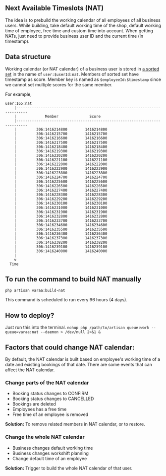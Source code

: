 ## Next Available Timeslots (NAT)

The idea is to prebuild the working calendar of all employees of all business
users. While building, take default working time of the shop, default working
time of employee, free time and custom time into account. When getting NATs,
just need to provide business user ID and the current time (in timestamp).

## Data structure

Working calendar (or NAT calendar) of a business user is stored in
[a sorted set](http://redis.io/commands#sorted_set) in the name of `user:$userId:nat`.
Members of sorted set have timestamp as score. Member key is named as
`$employeeId:$timestamp` since we cannot set multiple scores for the same
member.

For example,
```
user:165:nat
    |---------------------------------------------------------------------------
    |             Member              Score
    |---------------------------------------------------------------------------
    |         306:1416214800        1416214800
    |         306:1416215700        1416215700
    |         306:1416216600        1416216600
    |         306:1416217500        1416217500
    |         306:1416218400        1416218400
    |         306:1416219300        1416219300
    |         306:1416220200        1416220200
    |         306:1416221100        1416221100
    |         306:1416222000        1416222000
    |         306:1416222900        1416222900
    |         306:1416223800        1416223800
    |         306:1416224700        1416224700
    |         306:1416225600        1416225600
    |         306:1416226500        1416226500
    |         306:1416227400        1416227400
    |         306:1416228300        1416228300
    |         306:1416229200        1416229200
    |         306:1416230100        1416230100
    |         306:1416231000        1416231000
    |         306:1416231900        1416231900
    |         306:1416232800        1416232800
    |         306:1416233700        1416233700
    |         306:1416234600        1416234600
    |         306:1416235500        1416235500
    |         306:1416236400        1416236400
    |         306:1416237300        1416237300
    |         306:1416238200        1416238200
    |         306:1416239100        1416239100
    |         306:1416240000        1416240000
    |
    v
  Time
```

## To run the command to build NAT manually

`php artisan varaa:build-nat`

This command is scheduled to run every 96 hours (4 days).

## How to deploy?

Just run this into the terminal.
`nohup php /path/to/artisan queue:work --queue=varaa:nat --daemon > /dev/null 2>&1 &`


## Factors that could change NAT calendar:

By default, the NAT calendar is built based on employee's working time of a date
and existing bookings of that date. There are some events that can affect the
NAT calendar.

### Change parts of the NAT calendar

* Booking status changes to CONFIRM
* Booking status changes to CANCELLED
* Bookings are deleted
* Employees has a free time
* Free time of an employee is removed

**Solution:** To remove related members in NAT calendar, or to restore.

### Change the whole NAT calendar

* Business changes default working time
* Business changes workshift planning
* Change default time of an employee

**Solution:** Trigger to build the whole NAT calendar of that user.
